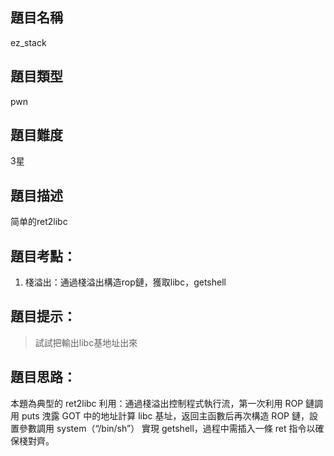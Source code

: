 ## 題目名稱

ez_stack

## 題目類型

pwn

## 題目難度

3星

## 題目描述

简单的ret2libc

## 題目考點：

1. 棧溢出‌：通過棧溢出構造rop鏈，獲取libc，getshell

## 題目提示：

> 試試把輸出libc基地址出來

## 題目思路：

本題為典型的 ret2libc 利用：通過棧溢出控制程式執行流，第一次利用 ROP 鏈調用 puts 洩露 GOT 中的地址計算 libc 基址，返回主函數后再次構造 ROP 鏈，設置參數調用 system（“/bin/sh”） 實現 getshell，過程中需插入一條 ret 指令以確保棧對齊。